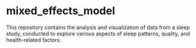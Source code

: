 # mixed_effects_model
This repository contains the analysis and visualization of data from a sleep study, conducted to explore various aspects of sleep patterns, quality, and health-related factors.
